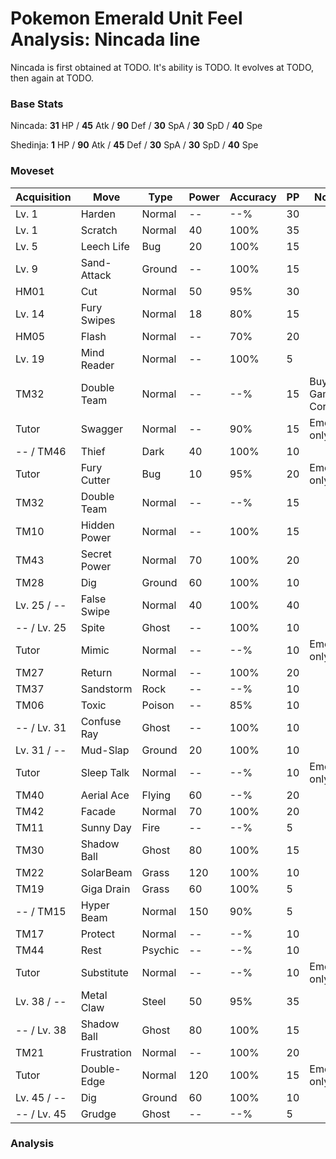 # Pokemon Emerald Unit Feel Analysis: Nincada line

Nincada is first obtained at TODO. It's ability is TODO. It evolves at TODO, then again at TODO.

### Base Stats

Nincada: **31** HP / **45** Atk / **90** Def / **30** SpA / **30** SpD / **40** Spe

Shedinja: **1** HP / **90** Atk / **45** Def / **30** SpA / **30** SpD / **40** Spe

### Moveset

|Acquisition|Move        |Type   |Power|Accuracy|PP |Notes                    |
|---        |---         |---    |---  |---     |---|---                      |
|Lv. 1      |Harden      |Normal |--   |--%     |30 |                         |
|Lv. 1      |Scratch     |Normal |40   |100%    |35 |                         |
|Lv. 5      |Leech Life  |Bug    |20   |100%    |15 |                         |
|Lv. 9      |Sand-Attack |Ground |--   |100%    |15 |                         |
|HM01       |Cut         |Normal |50   |95%     |30 |                         |
|Lv. 14     |Fury Swipes |Normal |18   |80%     |15 |                         |
|HM05       |Flash       |Normal |--   |70%     |20 |                         |
|Lv. 19     |Mind Reader |Normal |--   |100%    |5  |                         |
|TM32       |Double Team |Normal |--   |--%     |15 |Buy at Game Corner       |
|Tutor      |Swagger     |Normal |--   |90%     |15 |Emerald only             |
|-- / TM46  |Thief       |Dark   |40   |100%    |10 |                         |
|Tutor      |Fury Cutter |Bug    |10   |95%     |20 |Emerald only             |
|TM32       |Double Team |Normal |--   |--%     |15 |                         |
|TM10       |Hidden Power|Normal |--   |100%    |15 |                         |
|TM43       |Secret Power|Normal |70   |100%    |20 |                         |
|TM28       |Dig         |Ground |60   |100%    |10 |                         |
|Lv. 25 / --|False Swipe |Normal |40   |100%    |40 |                         |
|-- / Lv. 25|Spite       |Ghost  |--   |100%    |10 |                         |
|Tutor      |Mimic       |Normal |--   |--%     |10 |Emerald only             |
|TM27       |Return      |Normal |--   |100%    |20 |                         |
|TM37       |Sandstorm   |Rock   |--   |--%     |10 |                         |
|TM06       |Toxic       |Poison |--   |85%     |10 |                         |
|-- / Lv. 31|Confuse Ray |Ghost  |--   |100%    |10 |                         |
|Lv. 31 / --|Mud-Slap    |Ground |20   |100%    |10 |                         |
|Tutor      |Sleep Talk  |Normal |--   |--%     |10 |Emerald only             |
|TM40       |Aerial Ace  |Flying |60   |--%     |20 |                         |
|TM42       |Facade      |Normal |70   |100%    |20 |                         |
|TM11       |Sunny Day   |Fire   |--   |--%     |5  |                         |
|TM30       |Shadow Ball |Ghost  |80   |100%    |15 |                         |
|TM22       |SolarBeam   |Grass  |120  |100%    |10 |                         |
|TM19       |Giga Drain  |Grass  |60   |100%    |5  |                         |
|-- / TM15  |Hyper Beam  |Normal |150  |90%     |5  |                         |
|TM17       |Protect     |Normal |--   |--%     |10 |                         |
|TM44       |Rest        |Psychic|--   |--%     |10 |                         |
|Tutor      |Substitute  |Normal |--   |--%     |10 |Emerald only             |
|Lv. 38 / --|Metal Claw  |Steel  |50   |95%     |35 |                         |
|-- / Lv. 38|Shadow Ball |Ghost  |80   |100%    |15 |                         |
|TM21       |Frustration |Normal |--   |100%    |20 |                         |
|Tutor      |Double-Edge |Normal |120  |100%    |15 |Emerald only             |
|Lv. 45 / --|Dig         |Ground |60   |100%    |10 |                         |
|-- / Lv. 45|Grudge      |Ghost  |--   |--%     |5  |                         |

### Analysis